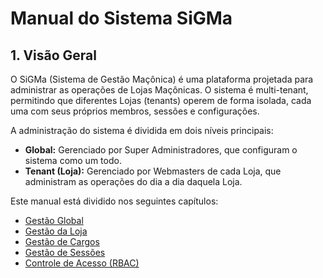 # Manual do Sistema SiGMa

## 1. Visão Geral

O SiGMa (Sistema de Gestão Maçônica) é uma plataforma projetada para administrar as operações de Lojas Maçônicas. O sistema é multi-tenant, permitindo que diferentes Lojas (tenants) operem de forma isolada, cada uma com seus próprios membros, sessões e configurações.

A administração do sistema é dividida em dois níveis principais:
- **Global:** Gerenciado por Super Administradores, que configuram o sistema como um todo.
- **Tenant (Loja):** Gerenciado por Webmasters de cada Loja, que administram as operações do dia a dia daquela Loja.

Este manual está dividido nos seguintes capítulos:

*   [Gestão Global](01-gestao-global.md)
*   [Gestão da Loja](02-gestao-loja.md)
*   [Gestão de Cargos](03-gestao-cargos.md)
*   [Gestão de Sessões](04-gestao-sessoes.md)
*   [Controle de Acesso (RBAC)](05-controle-acesso.md)
